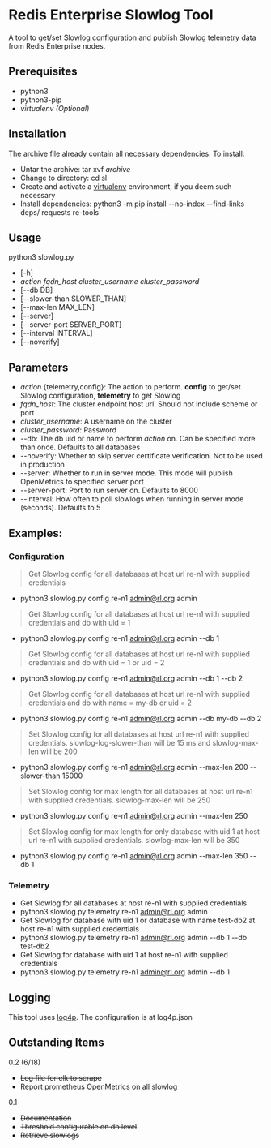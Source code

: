 # Redis Enterprise Slowlog Tool

A tool to get/set Slowlog configuration and publish Slowlog telemetry data from Redis Enterprise nodes.

## Prerequisites

- python3 
- python3-pip
- *virtualenv (Optional)*

## Installation

The archive file already contain all necessary dependencies.  To install:
- Untar the archive: tar xvf *archive*
- Change to directory: cd sl
- Create and activate a [virtualenv](https://docs.python.org/3/library/venv.html) environment, if you deem such necessary
- Install dependencies: python3 -m pip install --no-index --find-links deps/ requests re-tools

## Usage

python3 slowlog.py 
- [-h] 
- *action fqdn_host cluster_username cluster_password*
- [--db DB] 
- [--slower-than SLOWER_THAN]
- [--max-len MAX_LEN] 
- [--server]
- [--server-port SERVER_PORT]
- [--interval INTERVAL]
- [--noverify]


## Parameters
- *action* {telemetry,config}: The action to perform.  **config** to get/set Slowlog configuration, **telemetry** to get Slowlog
- *fqdn_host*: The cluster endpoint host url.  Should not include scheme or port
- *cluster_username*: A username on the cluster
- *cluster_password*: Password
- --db: The db uid or name to perform *action* on.  Can be specified more than once.  Defaults to all databases
- --noverify: Whether to skip server certificate verification.  Not to be used in production
- --server: Whether to run in server mode.  This mode will publish OpenMetrics to specified server port
- --server-port: Port to run server on.  Defaults to 8000
- --interval: How often to poll slowlogs when running in server mode (seconds).  Defaults to 5

## Examples:
### Configuration
> Get Slowlog config for all databases at host url re-n1 with supplied credentials
- python3 slowlog.py config re-n1 admin@rl.org admin
> Get Slowlog config for all databases at host url re-n1 with supplied credentials and db with uid = 1
- python3 slowlog.py config re-n1 admin@rl.org admin --db 1
> Get Slowlog config for all databases at host url re-n1 with supplied credentials and db with uid = 1 or uid = 2
- python3 slowlog.py config re-n1 admin@rl.org admin --db 1 --db 2
> Get Slowlog config for all databases at host url re-n1 with supplied credentials and db with name = my-db or uid = 2
- python3 slowlog.py config re-n1 admin@rl.org admin --db my-db --db 2
> Set Slowlog config for all databases at host url re-n1 with supplied credentials.  slowlog-log-slower-than will be 15 ms and slowlog-max-len will be 200
- python3 slowlog.py config re-n1 admin@rl.org admin --max-len 200 --slower-than 15000 
> Set Slowlog config for max length for all databases at host url re-n1 with supplied credentials.  slowlog-max-len will be 250
- python3 slowlog.py config re-n1 admin@rl.org admin --max-len 250
> Set Slowlog config for max length for only database with uid 1 at host url re-n1 with supplied credentials.  slowlog-max-len will be 350
- python3 slowlog.py config re-n1 admin@rl.org admin --max-len 350 --db 1

### Telemetry
- Get Slowlog for all databases at host re-n1 with supplied credentials
- python3 slowlog.py telemetry re-n1 admin@rl.org admin
- Get Slowlog for database with uid 1 or database with name test-db2 at host re-n1 with supplied credentials
- python3 slowlog.py telemetry re-n1 admin@rl.org admin --db 1 --db test-db2
- Get Slowlog for database with uid 1 at host re-n1 with supplied credentials
- python3 slowlog.py telemetry re-n1 admin@rl.org admin --db 1

## Logging

This tool uses [log4p](https://pypi.org/project/log4p/).  The configuration is at log4p.json

## Outstanding Items

0.2 (6/18)
- ~~Log file for elk to scrape~~
- Report prometheus OpenMetrics on all slowlog


0.1
- ~~Documentation~~
- ~~Threshold configurable on db level~~
- ~~Retrieve slowlogs~~
